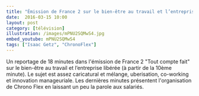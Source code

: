 ```yaml
---
title: "Émission de France 2 sur le bien-être au travail et l’entreprise libérée"
date:  2016-03-15 10:00
layout: post
category: [télévision]
illustration: /images/mPNU2SQMwS4.jpg
embed_youtube: mPNU2SQMwS4
tags: ["Isaac Getz", "ChronoFlex"]
---
```


Un reportage de 18 minutes dans l'émission de France 2 "Tout compte fait" sur le bien-être au travail et l’entreprise libérée (à partir de la 10ème minute). Le sujet est assez caricatural et mélange, uberisation, co-working et innovation manageuriale. Les dernières minutes présentent l'organisation de Chrono Flex en laissant un peu la parole aux salariés.
